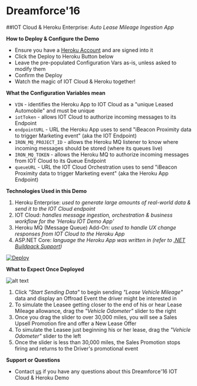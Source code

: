 # Dreamforce'16 
##IOT Cloud & Heroku Enterprise: *Auto Lease Mileage Ingestion App*

**How to Deploy & Configure the Demo**

* Ensure you have a [Heroku Account](https://signup.heroku.com) and are signed into it
* Click the Deploy to Heroku Button below
* Leave the pre-populated Configuration Vars as-is, unless asked to modify them
* Confirm the Deploy
* Watch the magic of IOT Cloud & Heroku together!

**What the Configuration Variables mean**

- `VIN` - identifies the Heroku App to IOT Cloud as a "unique Leased Automobile" and must be unique
- `iotToken` - allows IOT Cloud to authorize incoming messages to its Endpoint
- `endpointURL` - URL the Heroku App uses to send "iBeacon Proximity data to trigger Marketing event" (aka the IOT Endpoint)
- `IRON_MQ_PROJECT_ID` - allows the Heroku MQ listener to know where incoming messages should be stored (where its queues live)
- `IRON_MQ_TOKEN` - allows the Heroku MQ to authorize incoming messages from IOT Cloud to its Queue Endpoint
- `queueURL` - URL the IOT Cloud Orchestration uses to send "iBeacon Proximity data to trigger Marketing event" (aka the Heroku App Endpoint)

**Technologies Used in this Demo**

1. Heroku Enterprise: *used to generate large amounts of real-world data & send it to the IOT Cloud endpoint*
2. IOT Cloud: *handles message ingestion, orchestration & business workflow for the 'Heroku IOT Demo App'*
3. Heroku MQ (Message Queue) Add-On: *used to handle UX change responses from IOT Cloud to the Heroku App*
4. ASP.NET Core: *language the Heroku App was written in (refer to [.NET Buildpack Support](http://www.dotnetbuildpacks.com))*

[![Deploy](https://www.herokucdn.com/deploy/button.svg)](https://heroku.com/deploy?template=https://github.com/heroku-softtrends/DF-Automotive)

**What to Expect Once Deployed**

![alt text](https://s3.amazonaws.com/herokumximages/heroku-automotive.png "Heroku IOT Cloud Automobile Lease Upsell")

1. Click *"Start Sending Data"* to begin sending *"Lease Vehicle Mileage"* data and display an Offroad Event the driver might be interested in
2. To simulate the Leasee getting closer to the end of his or hear Lease Mileage allowance, drag the *"Vehicle Odometer"* slider to the right
3. Once you drag the slider to over 30,000 miles, you will see a Sales Upsell Promotion fire and offer a New Lease Offer
4. To simulate the Leasee just beginning his or her lease, drag the *"Vehicle Odometer"* slider to the left
5. Once the slider is less than 30,000 miles, the Sales Promotion stops firing and returns to the Driver's promotional event

**Support or Questions**

* Contact [us](mailto:david@heroku.com) if you have any questions about this Dreamforce'16 IOT Cloud & Heroku Demo

